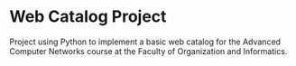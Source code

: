 # Web Catalog Project

Project using Python to implement a basic web catalog for the Advanced Computer Networks course at the Faculty of Organization and Informatics.
